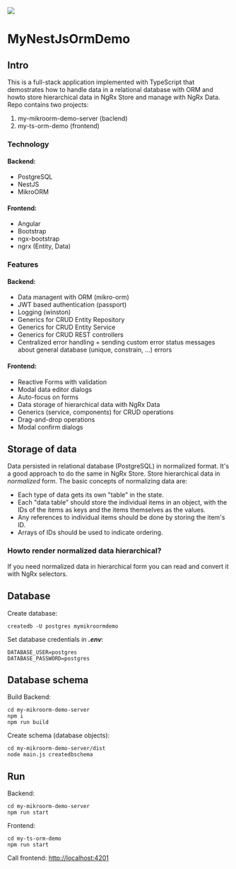 ![](https://github.com/tferi99/my-ts-orm-demo/blob/master/my-ts-orm-demo/src/assets/logo.png)


# MyNestJsOrmDemo

## Intro

This is a full-stack application implemented with TypeScript that demostrates how to handle data in a relational database with ORM and howto store hierarchical data in NgRx Store and manage with NgRx Data. Repo contains two projects:
1. my-mikroorm-demo-server (baclend)
2. my-ts-orm-demo (frontend)


### Technology

#### Backend:
* PostgreSQL
* NestJS
* MikroORM

#### Frontend:
* Angular
* Bootstrap
* ngx-bootstrap
* ngrx (Entity, Data)

### Features
#### Backend:
* Data managent with ORM (mikro-orm)
* JWT based authentication (passport)
* Logging (winston)
* Generics for CRUD Entity Repository
* Generics for CRUD Entity Service
* Generics for CRUD REST controllers
* Centralized error handling + sending custom error status messages about general database (unique, constrain, ...) errors 

#### Frontend:
* Reactive Forms with validation
* Modal data editor dialogs
* Auto-focus on forms
* Data storage of hierarchical data with NgRx Data
* Generics (service, components) for CRUD operations
* Drag-and-drop operations
* Modal confirm dialogs

## Storage of data

Data persisted in relational database (PostgreSQL) in normalized format.
It's a good approach to do the same in NgRx Store. Store hierarchical data in _normalized_ form. The basic concepts of normalizing data are:
* Each type of data gets its own "table" in the state.
* Each "data table" should store the individual items in an object, with the IDs of the items as keys and the items themselves as the values.
* Any references to individual items should be done by storing the item's ID.
* Arrays of IDs should be used to indicate ordering.

### Howto render normalized data hierarchical?

If you need normalized data in hierarchical form you can read and convert it with NgRx selectors.

## Database
Create database:
```
createdb -U postgres mymikroormdemo
```
Set database credentials in _**.env**_:
```
DATABASE_USER=postgres
DATABASE_PASSWORD=postgres
```

## Database schema
Build Backend:
```
cd my-mikroorm-demo-server
npm i
npm run build
```

Create schema (database objects):
```
cd my-mikroorm-demo-server/dist
node main.js createdbschema
```

## Run
Backend:
```
cd my-mikroorm-demo-server
npm run start
```

Frontend:
```
cd my-ts-orm-demo
npm run start
```

Call frontend: [http://localhost:4201](http://localhost:4201)

